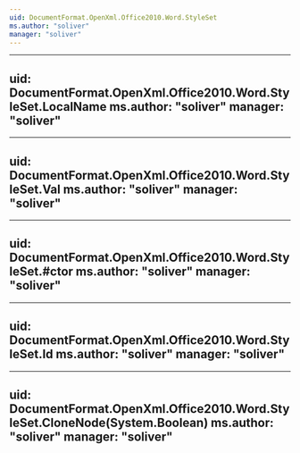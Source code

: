 ```yaml
---
uid: DocumentFormat.OpenXml.Office2010.Word.StyleSet
ms.author: "soliver"
manager: "soliver"
---
```


---
uid: DocumentFormat.OpenXml.Office2010.Word.StyleSet.LocalName
ms.author: "soliver"
manager: "soliver"
---

---
uid: DocumentFormat.OpenXml.Office2010.Word.StyleSet.Val
ms.author: "soliver"
manager: "soliver"
---

---
uid: DocumentFormat.OpenXml.Office2010.Word.StyleSet.#ctor
ms.author: "soliver"
manager: "soliver"
---

---
uid: DocumentFormat.OpenXml.Office2010.Word.StyleSet.Id
ms.author: "soliver"
manager: "soliver"
---

---
uid: DocumentFormat.OpenXml.Office2010.Word.StyleSet.CloneNode(System.Boolean)
ms.author: "soliver"
manager: "soliver"
---
